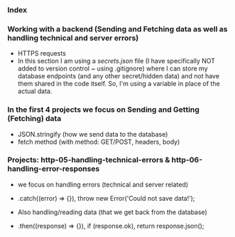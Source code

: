 ### Index

### Working with a backend (Sending and Fetching data as well as handling technical and server errors)

- HTTPS requests
- In this section I am using a *secrets.json* file (I have specifically NOT added to version control ~ 
using .gitignore) where I can store my database endpoints (and any other secret/hidden data) and not have 
them shared in the code itself. So, I'm using a variable in place of the actual data.

### In the first 4 projects we focus on Sending and Getting (Fetching) data
- JSON.stringify (how we send data to the database)
- fetch method (with method: GET/POST, headers, body)

### Projects: http-05-handling-technical-errors & http-06-handling-error-responses

- we focus on handling errors (technical and server related)
- .catch((error) => {}), throw new Error('Could not save data!');

- Also handling/reading data (that we get back from the database)
- .then((response) => {}), if (response.ok), return response.json();